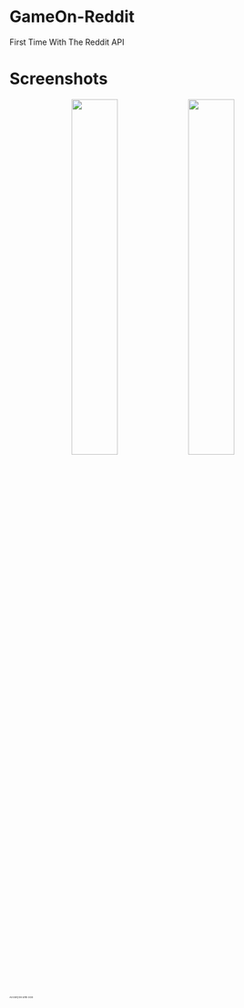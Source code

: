 # GameOn-Reddit
First Time With The Reddit API

# Screenshots

<p align="center">
<img src="https://github.com/OlayinkaPeter/GameOn-Reddit/tree/master/app/screenshots/splash.png" width="40%">
<img src="https://github.com/OlayinkaPeterr/GameOn-Reddit/tree/master/app/screenshots/main.png" width="40%">
</p>


<p style="font-size: 4px">All Glory be unto GOD</p>
